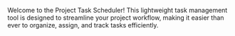 Welcome to the Project Task Scheduler! This lightweight task management tool is designed to streamline your project workflow, making it easier than ever to organize, assign, and track tasks efficiently.

